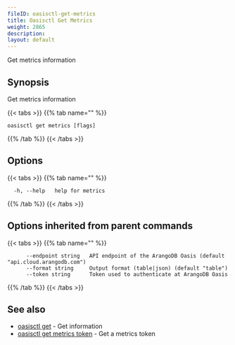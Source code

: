 ```yaml
---
fileID: oasisctl-get-metrics
title: Oasisctl Get Metrics
weight: 2865
description: 
layout: default
---
```

Get metrics information

## Synopsis

Get metrics information

{{< tabs >}}
{{% tab name="" %}}
```
oasisctl get metrics [flags]
```
{{% /tab %}}
{{< /tabs >}}

## Options

{{< tabs >}}
{{% tab name="" %}}
```
  -h, --help   help for metrics
```
{{% /tab %}}
{{< /tabs >}}

## Options inherited from parent commands

{{< tabs >}}
{{% tab name="" %}}
```
      --endpoint string   API endpoint of the ArangoDB Oasis (default "api.cloud.arangodb.com")
      --format string     Output format (table|json) (default "table")
      --token string      Token used to authenticate at ArangoDB Oasis
```
{{% /tab %}}
{{< /tabs >}}

## See also

* [oasisctl get]()	 - Get information
* [oasisctl get metrics token](oasisctl-get-metrics-token)	 - Get a metrics token

